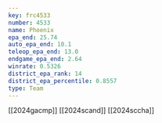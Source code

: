 ```yaml
---
key: frc4533
number: 4533
name: Phoenix
epa_end: 25.74
auto_epa_end: 10.1
teleop_epa_end: 13.0
endgame_epa_end: 2.64
winrate: 0.5326
district_epa_rank: 14
district_epa_percentile: 0.8557
type: Team
---
```

[[2024gacmp]]
[[2024scand]]
[[2024sccha]]
